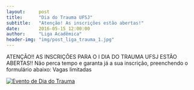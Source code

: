 ```yaml
---
layout:     post
title:      "Dia do Trauma UFSJ"
subtitle:   "Atenção! As inscrições estão abertas!"
date:       2016-05-15 12:00:00
author:     "Liga Acadêmica"
header-img: "img/post_liga_trauma_1.jpg"
---
```


<p>ATENÇÃO!!
AS INSCRIÇÕES PARA O I DIA DO TRAUMA UFSJ ESTÃO ABERTAS!!
Não perca tempo e garanta já a sua inscrição, preenchendo o formulário abaixo:
Vagas limitadas
</p>
<a href="https://docs.google.com/forms/d/10oJA6W-RZctKCmF42YAqEPsXHXgd67wv-FUuoAe8jck/viewform">
    <img src="{{ site.baseurl }}/img/post_liga_trauma_1.jpg" alt="Evento de Dia do Trauma">
</a>
